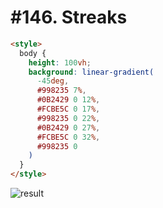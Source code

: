 # #146. Streaks

```html
<style>
  body {
    height: 100vh;
    background: linear-gradient(
      -45deg,
      #998235 7%,
      #0B2429 0 12%,
      #FCBE5C 0 17%,
      #998235 0 22%,
      #0B2429 0 27%,
      #FCBE5C 0 32%,
      #998235 0
    )
  }
</style>
```

![result](https://cssbattle.dev/targets/146.png)
